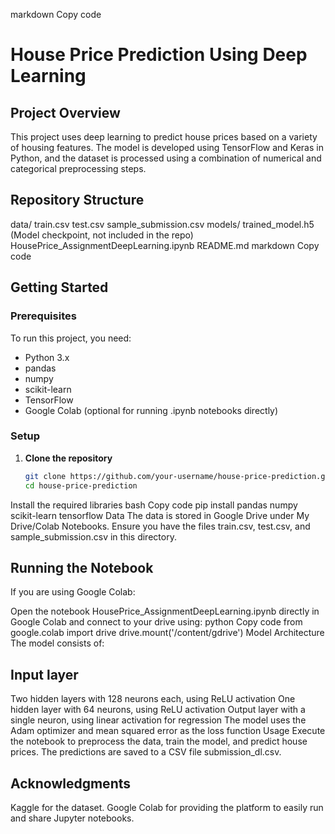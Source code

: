 markdown
Copy code
# House Price Prediction Using Deep Learning

## Project Overview
This project uses deep learning to predict house prices based on a variety of housing features. The model is developed using TensorFlow and Keras in Python, and the dataset is processed using a combination of numerical and categorical preprocessing steps.

## Repository Structure
data/
train.csv
test.csv
sample_submission.csv
models/
trained_model.h5 (Model checkpoint, not included in the repo)
HousePrice_AssignmentDeepLearning.ipynb
README.md
markdown
Copy code

## Getting Started

### Prerequisites
To run this project, you need:
- Python 3.x
- pandas
- numpy
- scikit-learn
- TensorFlow
- Google Colab (optional for running .ipynb notebooks directly)

### Setup
1. **Clone the repository**
   ```bash
   git clone https://github.com/your-username/house-price-prediction.git
   cd house-price-prediction
Install the required libraries
bash
Copy code
pip install pandas numpy scikit-learn tensorflow
Data
The data is stored in Google Drive under My Drive/Colab Notebooks. Ensure you have the files train.csv, test.csv, and sample_submission.csv in this directory.

## Running the Notebook
If you are using Google Colab:

Open the notebook HousePrice_AssignmentDeepLearning.ipynb directly in Google Colab and connect to your drive using:
python
Copy code
from google.colab import drive
drive.mount('/content/gdrive')
Model Architecture
The model consists of:

## Input layer
Two hidden layers with 128 neurons each, using ReLU activation
One hidden layer with 64 neurons, using ReLU activation
Output layer with a single neuron, using linear activation for regression
The model uses the Adam optimizer and mean squared error as the loss function
Usage
Execute the notebook to preprocess the data, train the model, and predict house prices. The predictions are saved to a CSV file submission_dl.csv.


## Acknowledgments
Kaggle for the dataset.
Google Colab for providing the platform to easily run and share Jupyter notebooks.
